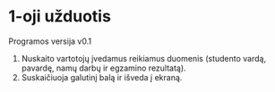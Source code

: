 # 1-oji užduotis
Programos versija v0.1

1. Nuskaito vartotojų įvedamus reikiamus duomenis (studento vardą, pavardę, namų darbų ir egzamino rezultatą).
2. Suskaičiuoja galutinį balą ir išveda į ekraną.
